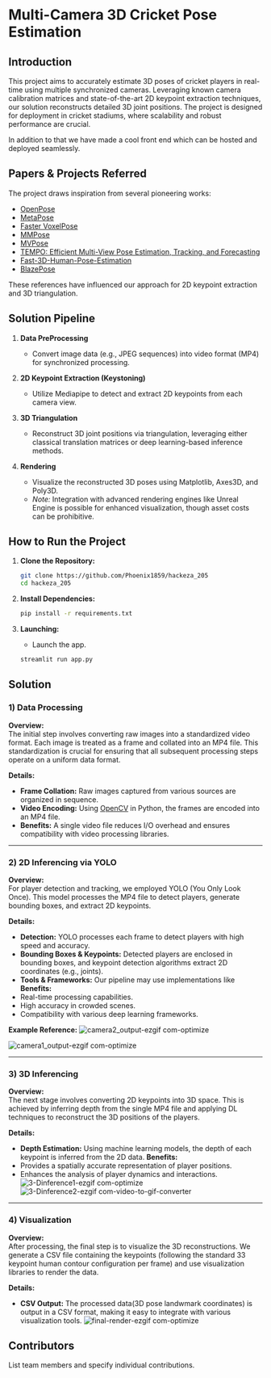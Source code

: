 # Multi-Camera 3D Cricket Pose Estimation

## Introduction
This project aims to accurately estimate 3D poses of cricket players in real-time using multiple synchronized cameras. Leveraging known camera calibration matrices and state-of-the-art 2D keypoint extraction techniques, our solution reconstructs detailed 3D joint positions. The project is designed for deployment in cricket stadiums, where scalability and robust performance are crucial.

In addition to that we have made a cool front end which can be hosted and deployed seamlessly.



## Papers & Projects Referred
The project draws inspiration from several pioneering works:

- [OpenPose](https://github.com/CMU-Perceptual-Computing-Lab/openpose)
- [MetaPose](https://metapose.github.io/)
- [Faster VoxelPose](https://github.com/AlvinYH/Faster-VoxelPose)
- [MMPose](https://github.com/open-mmlab/mmpose)
- [MVPose](https://github.com/zju3dv/mvpose)
- [TEMPO: Efficient Multi-View Pose Estimation, Tracking, and Forecasting](https://github.com/rccchoudhury/tempo?tab=readme-ov-file)
- [Fast-3D-Human-Pose-Estimation](https://github.com/eddie0509tw/Fast-3D-Human-Pose-Estimation?tab=readme-ov-file)
- [BlazePose](https://github.com/geaxgx/depthai_blazepose)


These references have influenced our approach for 2D keypoint extraction and 3D triangulation.

## Solution Pipeline

1. **Data PreProcessing**  
   - Convert image data (e.g., JPEG sequences) into video format (MP4) for synchronized processing.
  
2. **2D Keypoint Extraction (Keystoning)**  
   - Utilize Mediapipe to detect and extract 2D keypoints from each camera view.
  
3. **3D Triangulation**  
   - Reconstruct 3D joint positions via triangulation, leveraging either classical translation matrices or deep learning-based inference methods.
  
4. **Rendering**  
   - Visualize the reconstructed 3D poses using Matplotlib, Axes3D, and Poly3D.
   - *Note:* Integration with advanced rendering engines like Unreal Engine is possible for enhanced visualization, though asset costs can be prohibitive.

## How to Run the Project

1. **Clone the Repository:**
   ```sh
   git clone https://github.com/Phoenix1859/hackeza_205
   cd hackeza_205
   ```

2. **Install Dependencies:**
   ```sh
   pip install -r requirements.txt
   ```

3. **Launching:**
   - Launch the app.
   ```sh
   streamlit run app.py
   ```


## Solution

### 1) Data Processing  
**Overview:**  
The initial step involves converting raw images into a standardized video format. Each image is treated as a frame and collated into an MP4 file. This standardization is crucial for ensuring that all subsequent processing steps operate on a uniform data format.

**Details:**  
- **Frame Collation:** Raw images captured from various sources are organized in sequence.
- **Video Encoding:** Using [OpenCV](https://opencv.org/) in Python, the frames are encoded into an MP4 file.
- **Benefits:** A single video file reduces I/O overhead and ensures compatibility with video processing libraries.


---

### 2) 2D Inferencing via YOLO  
**Overview:**  
For player detection and tracking, we employed YOLO (You Only Look Once). This model processes the MP4 file to detect players, generate bounding boxes, and extract 2D keypoints.

**Details:**  
- **Detection:** YOLO processes each frame to detect players with high speed and accuracy.
- **Bounding Boxes & Keypoints:** Detected players are enclosed in bounding boxes, and keypoint detection algorithms extract 2D coordinates (e.g., joints).
- **Tools & Frameworks:** Our pipeline may use implementations like 
**Benefits:**  
- Real-time processing capabilities.
- High accuracy in crowded scenes.
- Compatibility with various deep learning frameworks.

**Example Reference:**
![camera2_output-ezgif com-optimize](https://github.com/user-attachments/assets/89cf8124-ce72-4af5-9c79-d548a6276e4f)

![camera1_output-ezgif com-optimize](https://github.com/user-attachments/assets/f15c5e46-5404-435c-8860-9e0548fd409a)

---

### 3) 3D Inferencing 
**Overview:**  
The next stage involves converting 2D keypoints into 3D space. This is achieved by inferring depth from the single MP4 file and applying DL techniques to reconstruct the 3D positions of the players.

**Details:**  
- **Depth Estimation:** Using machine learning models, the depth of each keypoint is inferred from the 2D data.
**Benefits:**  
- Provides a spatially accurate representation of player positions.
- Enhances the analysis of player dynamics and interactions.
![3-Dinference1-ezgif com-optimize](https://github.com/user-attachments/assets/4471b7f8-6301-4a7b-99b1-09ac6ca3a2cf)
![3-Dinference2-ezgif com-video-to-gif-converter](https://github.com/user-attachments/assets/42d5c029-6238-4b58-8c4c-9cd8f2fc8fe7)

---

### 4) Visualization  
**Overview:**  
After processing, the final step is to visualize the 3D reconstructions. We generate a CSV file containing the keypoints (following the standard 33 keypoint human contour configuration per frame) and use visualization libraries to render the data.

**Details:**  
- **CSV Output:** The processed data(3D pose landwmark coordinates) is output in a CSV format, making it easy to integrate with various visualization tools.
![final-render-ezgif com-optimize](https://github.com/user-attachments/assets/d86cfc50-16a6-4525-9949-e9a04e9af176)



## Contributors
List team members and specify individual contributions.

